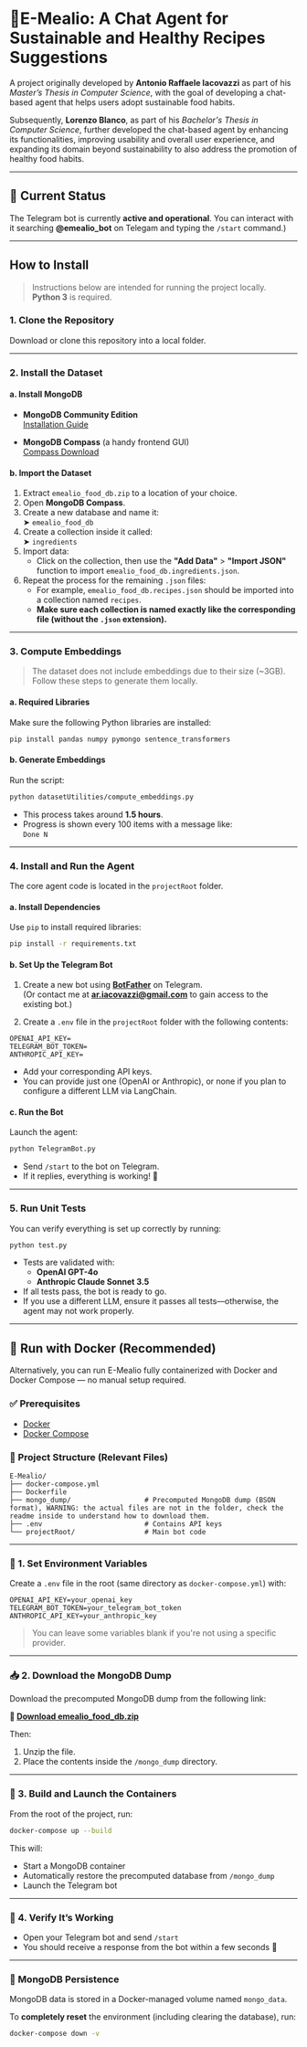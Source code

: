 # 🌱E-Mealio: A Chat Agent for Sustainable and Healthy Recipes Suggestions

A project originally developed by **Antonio Raffaele Iacovazzi** as part of his *Master’s Thesis in Computer Science*, with the goal of developing a chat-based agent that helps users adopt sustainable food habits.

Subsequently, **Lorenzo Blanco**, as part of his *Bachelor's Thesis in Computer Science*, further developed the chat-based agent by enhancing its functionalities, improving usability and overall user experience, and expanding its domain beyond sustainability to also address the promotion of healthy food habits.

---

## 🔌 Current Status

<!--- **❌ Bot Status: OFFLINE** -->  
The Telegram bot is currently **active and operational**. You can interact with it searching **@emealio_bot** on Telegam and typing the `/start` command.)

---

## How to Install

> Instructions below are intended for running the project locally.  
> **Python 3** is required.

### 1. Clone the Repository

Download or clone this repository into a local folder.

---

### 2. Install the Dataset

#### a. Install MongoDB

- **MongoDB Community Edition**  
  [Installation Guide](https://www.mongodb.com/docs/manual/installation/)

- **MongoDB Compass** (a handy frontend GUI)  
  [Compass Download](https://www.mongodb.com/it-it/products/tools/compass)

#### b. Import the Dataset

1. Extract `emealio_food_db.zip` to a location of your choice.
2. Open **MongoDB Compass**.
3. Create a new database and name it:  
   ➤ `emealio_food_db`
4. Create a collection inside it called:  
   ➤ `ingredients`
5. Import data:
   - Click on the collection, then use the **"Add Data"** > **"Import JSON"** function to import `emealio_food_db.ingredients.json`.
6. Repeat the process for the remaining `.json` files:
   - For example, `emealio_food_db.recipes.json` should be imported into a collection named `recipes`.
   - **Make sure each collection is named exactly like the corresponding file (without the `.json` extension).**

---

### 3. Compute Embeddings

> The dataset does not include embeddings due to their size (~3GB).  
> Follow these steps to generate them locally.

#### a. Required Libraries

Make sure the following Python libraries are installed:

```bash
pip install pandas numpy pymongo sentence_transformers
```

#### b. Generate Embeddings

Run the script:

```bash
python datasetUtilities/compute_embeddings.py
```

- This process takes around **1.5 hours**.
- Progress is shown every 100 items with a message like:  
  `Done N`

---

### 4. Install and Run the Agent

The core agent code is located in the `projectRoot` folder.

#### a. Install Dependencies

Use `pip` to install required libraries:

```bash
pip install -r requirements.txt
```

#### b. Set Up the Telegram Bot

1. Create a new bot using **[BotFather](https://core.telegram.org/bots/features#creating-a-new-bot)** on Telegram.  
   (Or contact me at **ar.iacovazzi@gmail.com** to gain access to the existing bot.)

2. Create a `.env` file in the `projectRoot` folder with the following contents:

```env
OPENAI_API_KEY=
TELEGRAM_BOT_TOKEN=
ANTHROPIC_API_KEY=
```

- Add your corresponding API keys.  
- You can provide just one (OpenAI or Anthropic), or none if you plan to configure a different LLM via LangChain.

#### c. Run the Bot

Launch the agent:

```bash
python TelegramBot.py
```

- Send `/start` to the bot on Telegram.
- If it replies, everything is working! 🎉

---

### 5. Run Unit Tests

You can verify everything is set up correctly by running:

```bash
python test.py
```

- Tests are validated with:
  - **OpenAI GPT-4o**
  - **Anthropic Claude Sonnet 3.5**
- If all tests pass, the bot is ready to go.
- If you use a different LLM, ensure it passes all tests—otherwise, the agent may not work properly.

---

## 🐳 Run with Docker (Recommended)

Alternatively, you can run E-Mealio fully containerized with Docker and Docker Compose — no manual setup required.

### ✅ Prerequisites

- [Docker](https://www.docker.com/products/docker-desktop/)
- [Docker Compose](https://docs.docker.com/compose/)

### 📁 Project Structure (Relevant Files)

```
E-Mealio/
├── docker-compose.yml
├── Dockerfile
├── mongo_dump/                  # Precomputed MongoDB dump (BSON format), WARNING: the actual files are not in the folder, check the readme inside to understand how to download them. 
├── .env                         # Contains API keys
└── projectRoot/                 # Main bot code
```

---

### 🔑 1. Set Environment Variables

Create a `.env` file in the root (same directory as `docker-compose.yml`) with:

```env
OPENAI_API_KEY=your_openai_key
TELEGRAM_BOT_TOKEN=your_telegram_bot_token
ANTHROPIC_API_KEY=your_anthropic_key
```

> You can leave some variables blank if you're not using a specific provider.

---

### 📥 2. Download the MongoDB Dump

Download the precomputed MongoDB dump from the following link:

**🔗 [Download emealio_food_db.zip](https://www.dropbox.com/scl/fi/lvygo3co749v278adexvf/emealio_food_db.zip?rlkey=96ciy1dirffwah8n3i1sw1wxf&dl=0)**

Then:

1. Unzip the file.
2. Place the contents inside the `/mongo_dump` directory.

---

### 🚀 3. Build and Launch the Containers

From the root of the project, run:

```bash
docker-compose up --build
```

This will:

- Start a MongoDB container
- Automatically restore the precomputed database from `/mongo_dump`
- Launch the Telegram bot

---

### 🧪 4. Verify It’s Working

- Open your Telegram bot and send `/start`
- You should receive a response from the bot within a few seconds 🎉

---

### 💾 MongoDB Persistence

MongoDB data is stored in a Docker-managed volume named `mongo_data`.

To **completely reset** the environment (including clearing the database), run:

```bash
docker-compose down -v
```
